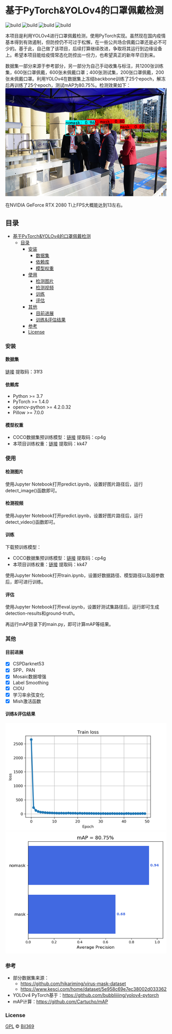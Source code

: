 # 基于PyTorch&YOLOv4的口罩佩戴检测
![build](https://img.shields.io/badge/build-passing-success)
![build](https://img.shields.io/badge/python-v3.7-ff68b4)
![build](https://img.shields.io/badge/pytorch-1.4.0-orange)
![build](https://img.shields.io/badge/license-GPL-blue)

本项目是利用YOLOv4进行口罩佩戴检测，使用PyTorch实现。虽然现在国内疫情基本得到有效遏制，但防控仍不可过于松懈，在一些公共场合佩戴口罩还是必不可少的。基于此，自己做了该项目，后续打算继续改进，争取将其运行到边缘设备上。希望本项目能给疫情常态化防控出一份力，也希望真正的新年早日到来。

数据集一部分来源于参考部分，另一部分为自己手动收集与标注，共1200张训练集，600张口罩佩戴，600张未佩戴口罩；400张测试集，200张口罩佩戴，200张未佩戴口罩。利用YOLOv4在数据集上冻结backbone训练了25个epoch，解冻后再训练了25个epoch，测试mAP为80.75%。检测效果如下：
![testImage_result](testImage_result.png)

在NVIDIA GeForce RTX 2080 Ti上FPS大概能达到13左右。

## 目录
- [基于PyTorch&YOLOv4的口罩佩戴检测](#基于pytorchyolov4的口罩佩戴检测)
  - [目录](#目录)
    - [安装](#安装)
      - [数据集](#数据集)
      - [依赖库](#依赖库)
      - [模型权重](#模型权重)
    - [使用](#使用)
      - [检测图片](#检测图片)
      - [检测视频](#检测视频)
      - [训练](#训练)
      - [评估](#评估)
    - [其他](#其他)
      - [目前进展](#目前进展)
      - [训练&评估结果](#训练评估结果)
    - [参考](#参考)
    - [License](#license)

### 安装
#### 数据集
[链接](https://pan.baidu.com/s/1v06PLSN52YYJJyzBMhWJBQ)  提取码：31f3
#### 依赖库
- Python >= 3.7
- PyTorch >= 1.4.0
- opencv-python >= 4.2.0.32
- Pillow >= 7.0.0
#### 模型权重
  -  COCO数据集预训练模型：[链接](https://pan.baidu.com/s/1JDclXgxDmA06Mv6hrRB5Sw)  提取码：cp4g
  - 本项目训练权重：[链接](https://pan.baidu.com/s/1opAbsydKnS1WWN9rgaH5IA)  提取码：kk47

### 使用
#### 检测图片
使用Jupyter Notebook打开predict.ipynb，设置好图片路径后，运行detect_image()函数即可。

#### 检测视频
使用Jupyter Notebook打开predict.ipynb，设置好图片路径后，运行detect_video()函数即可。

#### 训练
下载预训练模型：
- COCO数据集预训练模型：[链接](https://pan.baidu.com/s/1JDclXgxDmA06Mv6hrRB5Sw)  提取码：cp4g
- 本项目训练权重：[链接](https://pan.baidu.com/s/1opAbsydKnS1WWN9rgaH5IA)  提取码：kk47

使用Jupyter Notebook打开train.ipynb，设置好数据路径、模型路径以及超参数后，即可进行训练。

#### 评估
使用Jupyter Notebook打开eval.ipynb，设置好测试集路径后，运行即可生成detection-results和ground-truth。

再运行mAP目录下的main.py，即可计算mAP等结果。
  
### 其他
#### 目前进展
- [x] CSPDarknet53
- [x] SPP、PAN
- [x] Mosaic数据增强
- [x] Label Smoothing
- [x] CIOU
- [x] 学习率余弦变化
- [x] Mish激活函数
#### 训练&评估结果
![trainloss](total_loss.png)
![mAP](mAP/output/mAP.png)

### 参考
- 部分数据集来源：
  - https://github.com/hikariming/virus-mask-dataset
  - https://www.kesci.com/home/dataset/5e958c69e7ec38002d033362
- YOLOv4 PyTorch基于：https://github.com/bubbliiiing/yolov4-pytorch
- mAP计算：https://github.com/Cartucho/mAP

### License
[GPL](https://github.com/Bil369/YOLOv1-PyTorch-Simple-Implementation/blob/master/LICENSE) &copy; [Bil369](https://github.com/Bil369)
